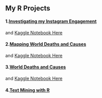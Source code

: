 ## My R Projects

#### 1.[Investigating my Instagram Engagement](https://github.com/Osamaex/Data-Analysis-with-R/blob/main/Instagram_Engagement.R)
and [Kaggle Notebook Here](https://www.kaggle.com/code/osamasarm/case-study-instagram-engagement)
#### 2.[Mapping World Deaths and Causes](https://github.com/Osamaex/Data-Analysis-with-R/blob/main/Mapping_World_Deaths_and_Causes.R)
and [Kaggle Notebook Here](https://www.kaggle.com/code/osamasarm/mapping-causes-of-death)
#### 3.[World Deaths and Causes](https://github.com/Osamaex/Data-Analysis-with-R/blob/main/World_Death_Causes.R)
and [Kaggle Notebook Here](https://www.kaggle.com/code/osamasarm/a-look-into-world-deaths-causes)
#### 4.[Text Mining with R](https://github.com/Osamaex/Data-Analysis-with-R/blob/main/Text%20Mining%20with%20R.R)
